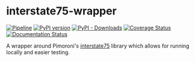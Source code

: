 # interstate75-wrapper

[![Pipeline](https://github.com/andrewjw/interstate75-wrapper/actions/workflows/build.yaml/badge.svg)](https://github.com/andrewjw/interstate75-wrapper/actions/workflows/build.yaml)
[![PyPI version](https://badge.fury.io/py/interstate75-wrapper.svg)](https://pypi.org/project/interstate75-wrapper/)
[![PyPI - Downloads](https://img.shields.io/pypi/dm/interstate75-wrapper)](https://pypi.org/project/interstate75-wrapper/)
[![Coverage Status](https://coveralls.io/repos/github/andrewjw/interstate75-wrapper/badge.svg?branch=main)](https://coveralls.io/github/andrewjw/interstate75-wrapper?branch=main)
[![Documentation Status](https://readthedocs.org/projects/interstate75-wrapper/badge/?version=latest)](https://interstate75-wrapper.readthedocs.io/en/latest/?badge=latest)

A wrapper around Pimoroni's [interstate75](https://github.com/pimoroni/pimoroni-pico/blob/main/micropython/modules_py/interstate75.md) library which allows for running locally and easier testing.

